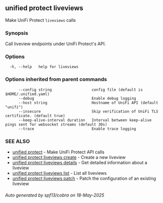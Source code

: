 ## unified protect liveviews

Make UniFi Protect `liveviews` calls

### Synopsis

Call liveview endpoints under UniFi Protect's API.

### Options

```
  -h, --help   help for liveviews
```

### Options inherited from parent commands

```
      --config string                  config file (default is $HOME/.unified.yaml)
      --debug                          Enable debug logging
      --host string                    Hostname of UniFi API (default "unifi")
      --insecure                       Skip verification of UniFi TLS certificate. (default true)
      --keep-alive-interval duration   Interval between keep-alive pings sent for websocket streams (default 30s)
      --trace                          Enable trace logging
```

### SEE ALSO

* [unified protect](unified_protect.md)	 - Make UniFi Protect API calls
* [unified protect liveviews create](unified_protect_liveviews_create.md)	 - Create a new liveview
* [unified protect liveviews details](unified_protect_liveviews_details.md)	 - Get detailed information about a liveview
* [unified protect liveviews list](unified_protect_liveviews_list.md)	 - List all liveviews
* [unified protect liveviews patch](unified_protect_liveviews_patch.md)	 - Patch the configuration of an existing liveview

###### Auto generated by spf13/cobra on 18-May-2025
